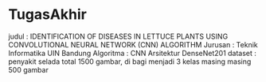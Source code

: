 # TugasAkhir
judul : IDENTIFICATION OF DISEASES IN LETTUCE PLANTS USING CONVOLUTIONAL NEURAL NETWORK (CNN) ALGORITHM
Jurusan : Teknik Informatika UIN Bandung
Algoritma : CNN Arsitektur DenseNet201
dataset : penyakit selada total 1500 gambar, di bagi menjadi 3 kelas masing masing 500 gambar
